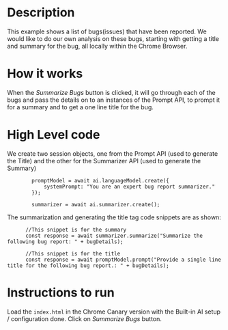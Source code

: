 # Description
This example shows a list of bugs(issues) that have been reported. We would like to do our own analysis on these bugs, starting with getting a title and summary for the bug, all locally within the Chrome Browser.

# How it works
When the *Summarize Bugs* button is clicked, it will go through each of the bugs and pass the details on to an instances of the Prompt API, to prompt it for a summary and to get a one line title for the bug. 

# High Level code

We create two session objects, one from the Prompt API (used to generate the Title) and the other for the Summarizer API (used to generate the Summary)
```
        promptModel = await ai.languageModel.create({
            systemPrompt: "You are an expert bug report summarizer."
        });

        summarizer = await ai.summarizer.create();
```

The summarization and generating the title tag code snippets are as shown:
```
      //This snippet is for the summary
      const response = await summarizer.summarize("Summarize the following bug report: " + bugDetails);

      //This snippet is for the title
      const response = await promptModel.prompt("Provide a single line title for the following bug report.: " + bugDetails);

```

# Instructions to run
Load the `index.html` in the Chrome Canary version with the Built-in AI setup / configuration done. Click on *Summarize Bugs* button. 
